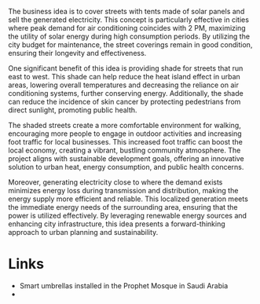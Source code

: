 The business idea is to cover streets with tents made of solar panels and sell the generated electricity. This concept is particularly effective in cities where peak demand for 
air conditioning coincides with 2 PM, maximizing the utility of solar energy during high consumption periods. By utilizing the city budget for maintenance, the street coverings remain in 
good condition, ensuring their longevity and effectiveness.

One significant benefit of this idea is providing shade for streets that run east to west. This shade can help reduce the heat island effect in urban areas, lowering overall 
temperatures and decreasing the reliance on air conditioning systems, further conserving energy. Additionally, the shade can reduce the incidence of skin cancer by protecting 
pedestrians from direct sunlight, promoting public health.

The shaded streets create a more comfortable environment for walking, encouraging more people to engage in outdoor activities and increasing foot traffic for local businesses. 
This increased foot traffic can boost the local economy, creating a vibrant, bustling community atmosphere. The project aligns with sustainable development goals, offering an innovative 
solution to urban heat, energy consumption, and public health concerns.

Moreover, generating electricity close to where the demand exists minimizes energy loss during transmission and distribution, making the energy supply more efficient and reliable. This 
localized generation meets the immediate energy needs of the surrounding area, ensuring that the power is utilized effectively. By leveraging renewable energy sources and enhancing city 
infrastructure, this idea presents a forward-thinking approach to urban planning and sustainability.


# Links

* Smart umbrellas installed in the Prophet Mosque in Saudi Arabia
* 

